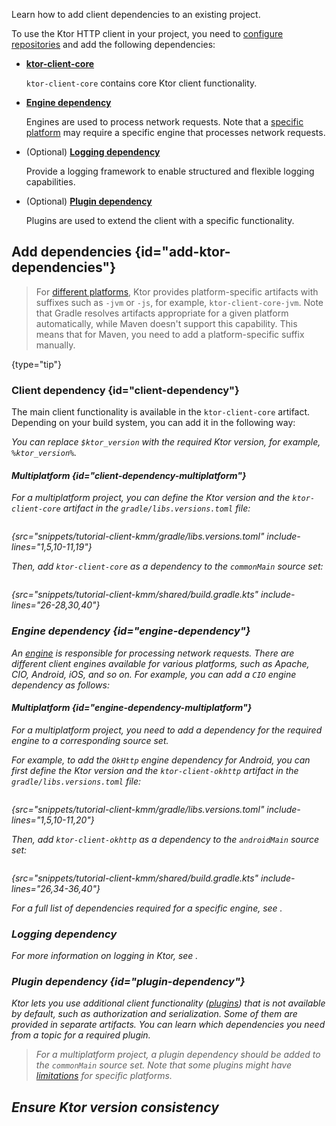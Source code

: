 [//]: # (title: Adding client dependencies)

<show-structure for="chapter" depth="2"/>

<link-summary>Learn how to add client dependencies to an existing project.</link-summary>

To use the Ktor HTTP client in your project, you need to [configure repositories](#repositories) and add the following
dependencies:

- **[ktor-client-core](#client-dependency)**

  `ktor-client-core` contains core Ktor client functionality.
- **[Engine dependency](#engine-dependency)**

  Engines are used to process network requests.
  Note that a [specific platform](client-supported-platforms.md) may require a specific engine that processes network
  requests.
- (Optional) **[Logging dependency](#logging-dependency)**

  Provide a logging framework to enable structured and flexible logging capabilities.

- (Optional) **[Plugin dependency](#plugin-dependency)**

  Plugins are used to extend the client with a specific functionality.

<include from="server-dependencies.topic" element-id="repositories"/>

## Add dependencies {id="add-ktor-dependencies"}

> For [different platforms](client-supported-platforms.md), Ktor provides platform-specific artifacts with suffixes such
as `-jvm` or `-js`, for example, `ktor-client-core-jvm`. Note that Gradle resolves artifacts appropriate for a given
platform automatically, while Maven doesn't support this capability. This means that for Maven, you need to add a
platform-specific suffix manually.
>
{type="tip"}

### Client dependency {id="client-dependency"}

The main client functionality is available in the `ktor-client-core` artifact. Depending on your build system, you can
add it in the following way:

<var name="artifact_name" value="ktor-client-core"/>
<include from="lib.topic" element-id="add_ktor_artifact"/>

You can replace `$ktor_version` with the required Ktor version, for example, `%ktor_version%`.

#### Multiplatform {id="client-dependency-multiplatform"}

For a multiplatform project, you can define the Ktor version and the `ktor-client-core` artifact in
the `gradle/libs.versions.toml` file:

```kotlin
```

{src="snippets/tutorial-client-kmm/gradle/libs.versions.toml" include-lines="1,5,10-11,19"}

Then, add `ktor-client-core` as a dependency to the `commonMain` source set:

```kotlin
```

{src="snippets/tutorial-client-kmm/shared/build.gradle.kts" include-lines="26-28,30,40"}

### Engine dependency {id="engine-dependency"}

An [engine](client-engines.md) is responsible for processing network requests. There are different client engines
available for various platforms, such as Apache, CIO, Android, iOS, and so on. For example, you can add a `CIO` engine
dependency as follows:

<var name="artifact_name" value="ktor-client-cio"/>
<include from="lib.topic" element-id="add_ktor_artifact"/>

#### Multiplatform {id="engine-dependency-multiplatform"}

For a multiplatform project, you need to add a dependency for the required engine to a corresponding source set.

For example, to add the `OkHttp` engine dependency for Android, you can first define the Ktor version and
the `ktor-client-okhttp` artifact in the `gradle/libs.versions.toml` file:

```kotlin
```

{src="snippets/tutorial-client-kmm/gradle/libs.versions.toml" include-lines="1,5,10-11,20"}

Then, add `ktor-client-okhttp` as a dependency to the `androidMain` source set:

```kotlin
```

{src="snippets/tutorial-client-kmm/shared/build.gradle.kts" include-lines="26,34-36,40"}

For a full list of dependencies required for a specific engine, see [](client-engines.md#dependencies).

### Logging dependency

<include from="client-logging.md" element-id="jvm-logging"/>

For more information on logging in Ktor, see [](client-logging.md).

### Plugin dependency {id="plugin-dependency"}

Ktor lets you use additional client functionality ([plugins](client-plugins.md)) that is not available by default,
such as authorization and serialization. Some of them are provided in separate artifacts. You can learn
which dependencies you need from a topic for a required plugin.

> For a multiplatform project, a plugin dependency should be added to the `commonMain` source set. Note that some
plugins might have  [limitations](client-engines.md#limitations) for specific platforms.

## Ensure Ktor version consistency

<var name="target_module" value="client"/>
<include from="server-dependencies.topic" element-id="using-gradle-plugin"/>
<include from="server-dependencies.topic" element-id="using-version-catalog"/>